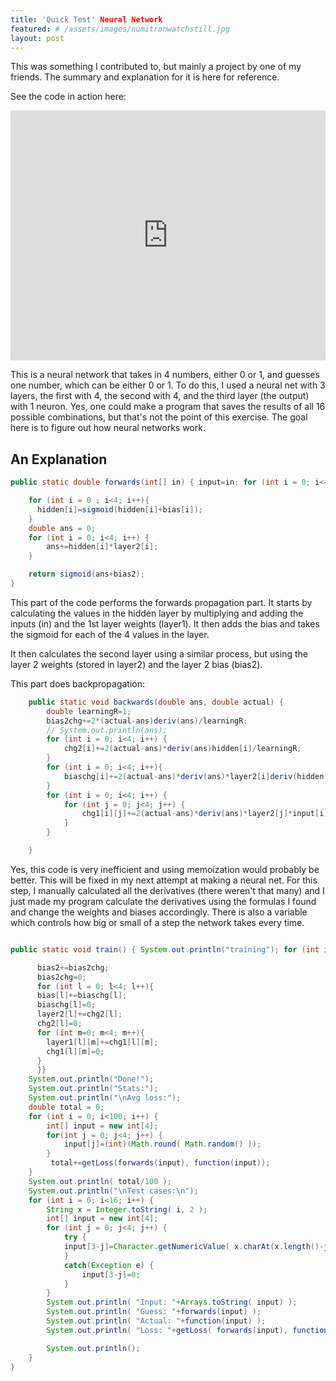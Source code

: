 ```yaml
---
title: 'Quick Test' Neural Network
featured: # /assets/images/numitronwatchstill.jpg
layout: post
---
```


This was something I contributed to, but mainly a project by one of my friends. The summary and explanation for it is here
for reference.

See the code in action here:


<iframe height="400px" width="100%" src="https://repl.it/repls/DecimalFearlessGraphs?lite=true" scrolling="no" frameborder="no" allowtransparency="true" allowfullscreen="true" sandbox="allow-forms allow-pointer-lock allow-popups allow-same-origin allow-scripts allow-modals"></iframe>



This is a neural network that takes in 4 numbers, either 0 or 1,
and guesses one number, which can be either 0 or 1. To do this, I used a neural net with 3 layers,
the first with 4, the second with 4, and the third layer (the output) with 1 neuron. Yes, one could make a program that saves the results of all
16 possible combinations, but that's not the point of this exercise. The goal here is to figure out how neural networks work.


## An Explanation

```java
public static double forwards(int[] in) { input=in; for (int i = 0; i<4; i++){ hidden[i]=0; } for (int i = 0; i<4; i++) { for (int j = 0; j<4; j++ ) { hidden[j]+=layer1[i][j]*in[i]; } }

    for (int i = 0 ; i<4; i++){
      hidden[i]=sigmoid(hidden[i]+bias[i]);
    }
    double ans = 0;
    for (int i = 0; i<4; i++) {
        ans+=hidden[i]*layer2[i];
    }

    return sigmoid(ans+bias2);
}
```

This part of the code performs the forwards propagation part. It starts by calculating the values in the hidden layer by multiplying and adding the inputs (in) and the 1st layer weights (layer1). It then adds the bias and takes the sigmoid for each of the 4 values in the layer.

It then calculates the second layer using a similar process, but using the layer 2 weights (stored in layer2) and the layer 2 bias (bias2).

This part does backpropagation:

```java
	public static void backwards(double ans, double actual) {
		double learningR=1;
		bias2chg+=2*(actual-ans)deriv(ans)/learningR;
		// System.out.println(ans);
		for (int i = 0; i<4; i++) {
			chg2[i]+=2(actual-ans)*deriv(ans)hidden[i]/learningR;
		}
		for (int i = 0; i<4; i++){
			biaschg[i]+=2(actual-ans)*deriv(ans)*layer2[i]deriv(hidden[i])/learningR;
		}
		for (int i = 0; i<4; i++) {
			for (int j = 0; j<4; j++) {
				chg1[i][j]+=2(actual-ans)*deriv(ans)*layer2[j]*input[i]*deriv(hidden[j])/learningR;
			}
		}

	}
```

Yes, this code is very inefficient and using memoization would probably be better. This will be fixed in my next attempt at making a neural net. For this step, I manually calculated all the derivatives (there weren't that many) and I just made my program calculate the derivatives using the formulas I found and change the weights and biases accordingly. There is also a variable which controls how big or small of a step the network takes every time.

```java

public static void train() { System.out.println("training"); for (int i = 0; i<100000; i++) { int[] input = new int[4]; for(int j = 0; j<4; j++) { input[j]=(int)(Math.round( Math.random() )); } double guess = forwards(input); double ans = function(input); backwards(guess, ans);

      bias2+=bias2chg;
      bias2chg=0;
      for (int l = 0; l<4; l++){
      bias[l]+=biaschg[l];
      biaschg[l]=0;
      layer2[l]+=chg2[l];
      chg2[l]=0;
      for (int m=0; m<4; m++){
        layer1[l][m]+=chg1[l][m];
        chg1[l][m]=0;
      }
      }}
    System.out.println("Done!");
    System.out.println("Stats:");
    System.out.println("\nAvg loss:");
    double total = 0;
    for (int i = 0; i<100; i++) {
        int[] input = new int[4];
        for(int j = 0; j<4; j++) {
            input[j]=(int)(Math.round( Math.random() ));
        }
         total+=getLoss(forwards(input), function(input));
    }
    System.out.println( total/100 );
    System.out.println("\nTest cases:\n");
    for (int i = 0; i<16; i++) {
        String x = Integer.toString( i, 2 );
        int[] input = new int[4];
        for (int j = 0; j<4; j++) {
            try {
            input[3-j]=Character.getNumericValue( x.charAt(x.length()-j-1));
            }
            catch(Exception e) {
                input[3-j]=0;
            }
        }
        System.out.println( "Input: "+Arrays.toString( input) );
        System.out.println( "Guess: "+forwards(input) );
        System.out.println( "Actual: "+function(input) );
        System.out.println( "Loss: "+getLoss( forwards(input), function(input)) );

        System.out.println();
    }
}
```
